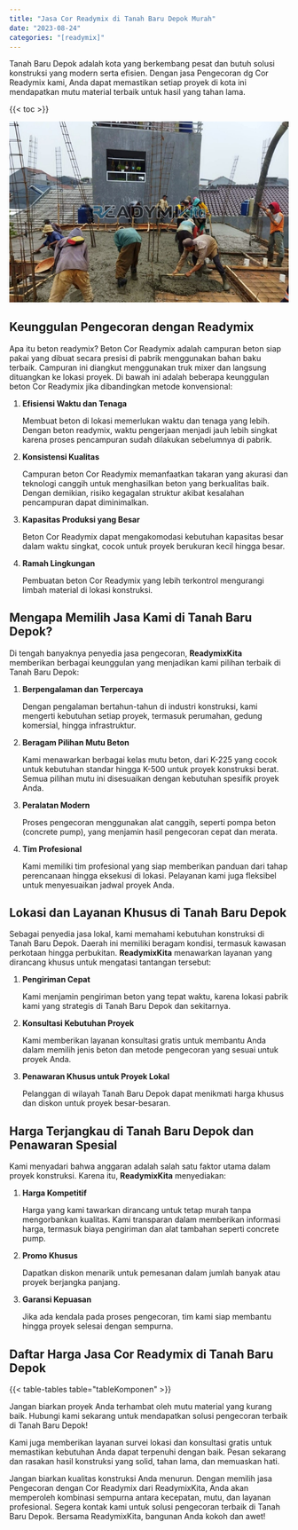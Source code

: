 ```yaml
---
title: "Jasa Cor Readymix di Tanah Baru Depok Murah"
date: "2023-08-24"
categories: "[readymix]"
---
```


Tanah Baru Depok adalah kota yang berkembang pesat dan butuh solusi konstruksi yang modern serta efisien. Dengan jasa Pengecoran dg Cor Readymix kami, Anda dapat memastikan setiap proyek di kota ini mendapatkan mutu material terbaik untuk hasil yang tahan lama.

{{< toc >}}

![Jasa Cor Readymix di Tanah Baru Depok Murah](/images/readymix/cor-readymix-13.jpg)

## Keunggulan Pengecoran dengan Readymix

Apa itu beton readymix? Beton Cor Readymix adalah campuran beton siap pakai yang dibuat secara presisi di pabrik menggunakan bahan baku terbaik. Campuran ini diangkut menggunakan truk mixer dan langsung dituangkan ke lokasi proyek. Di bawah ini adalah beberapa keunggulan beton Cor Readymix jika dibandingkan metode konvensional:

1. **Efisiensi Waktu dan Tenaga**

   Membuat beton di lokasi memerlukan waktu dan tenaga yang lebih. Dengan beton readymix, waktu pengerjaan menjadi jauh lebih singkat karena proses pencampuran sudah dilakukan sebelumnya di pabrik.

2. **Konsistensi Kualitas**

   Campuran beton Cor Readymix memanfaatkan takaran yang akurasi dan teknologi canggih untuk menghasilkan beton yang berkualitas baik. Dengan demikian, risiko kegagalan struktur akibat kesalahan pencampuran dapat diminimalkan.

3. **Kapasitas Produksi yang Besar**

   Beton Cor Readymix dapat mengakomodasi kebutuhan kapasitas besar dalam waktu singkat, cocok untuk proyek berukuran kecil hingga besar.

4. **Ramah Lingkungan**

   Pembuatan beton Cor Readymix yang lebih terkontrol mengurangi limbah material di lokasi konstruksi.

## Mengapa Memilih Jasa Kami di Tanah Baru Depok?

Di tengah banyaknya penyedia jasa pengecoran, **ReadymixKita** memberikan berbagai keunggulan yang menjadikan kami pilihan terbaik di Tanah Baru Depok:

1. **Berpengalaman dan Terpercaya**

   Dengan pengalaman bertahun-tahun di industri konstruksi, kami mengerti kebutuhan setiap proyek, termasuk perumahan, gedung komersial, hingga infrastruktur.

2. **Beragam Pilihan Mutu Beton**

   Kami menawarkan berbagai kelas mutu beton, dari K-225 yang cocok untuk kebutuhan standar hingga K-500 untuk proyek konstruksi berat. Semua pilihan mutu ini disesuaikan dengan kebutuhan spesifik proyek Anda.

3. **Peralatan Modern**

   Proses pengecoran menggunakan alat canggih, seperti pompa beton (concrete pump), yang menjamin hasil pengecoran cepat dan merata.

4. **Tim Profesional**

   Kami memiliki tim profesional yang siap memberikan panduan dari tahap perencanaan hingga eksekusi di lokasi. Pelayanan kami juga fleksibel untuk menyesuaikan jadwal proyek Anda.

## Lokasi dan Layanan Khusus di Tanah Baru Depok

Sebagai penyedia jasa lokal, kami memahami kebutuhan konstruksi di Tanah Baru Depok. Daerah ini memiliki beragam kondisi, termasuk kawasan perkotaan hingga perbukitan. **ReadymixKita** menawarkan layanan yang dirancang khusus untuk mengatasi tantangan tersebut:

1. **Pengiriman Cepat**

   Kami menjamin pengiriman beton yang tepat waktu, karena lokasi pabrik kami yang strategis di Tanah Baru Depok dan sekitarnya.

2. **Konsultasi Kebutuhan Proyek**

   Kami memberikan layanan konsultasi gratis untuk membantu Anda dalam memilih jenis beton dan metode pengecoran yang sesuai untuk proyek Anda.

3. **Penawaran Khusus untuk Proyek Lokal**

   Pelanggan di wilayah Tanah Baru Depok dapat menikmati harga khusus dan diskon untuk proyek besar-besaran.

## Harga Terjangkau di Tanah Baru Depok dan Penawaran Spesial

Kami menyadari bahwa anggaran adalah salah satu faktor utama dalam proyek konstruksi. Karena itu, **ReadymixKita** menyediakan:

1. **Harga Kompetitif**

   Harga yang kami tawarkan dirancang untuk tetap murah tanpa mengorbankan kualitas. Kami transparan dalam memberikan informasi harga, termasuk biaya pengiriman dan alat tambahan seperti concrete pump.

2. **Promo Khusus**

   Dapatkan diskon menarik untuk pemesanan dalam jumlah banyak atau proyek berjangka panjang.

3. **Garansi Kepuasan**

   Jika ada kendala pada proses pengecoran, tim kami siap membantu hingga proyek selesai dengan sempurna.

## Daftar Harga Jasa Cor Readymix di Tanah Baru Depok

{{< table-tables table="tableKomponen" >}}

Jangan biarkan proyek Anda terhambat oleh mutu material yang kurang baik. Hubungi kami sekarang untuk mendapatkan solusi pengecoran terbaik di Tanah Baru Depok!

Kami juga memberikan layanan survei lokasi dan konsultasi gratis untuk memastikan kebutuhan Anda dapat terpenuhi dengan baik. Pesan sekarang dan rasakan hasil konstruksi yang solid, tahan lama, dan memuaskan hati.

Jangan biarkan kualitas konstruksi Anda menurun. Dengan memilih jasa Pengecoran dengan Cor Readymix dari ReadymixKita, Anda akan memperoleh kombinasi sempurna antara kecepatan, mutu, dan layanan profesional. Segera kontak kami untuk solusi pengecoran terbaik di Tanah Baru Depok. Bersama ReadymixKita, bangunan Anda kokoh dan awet!